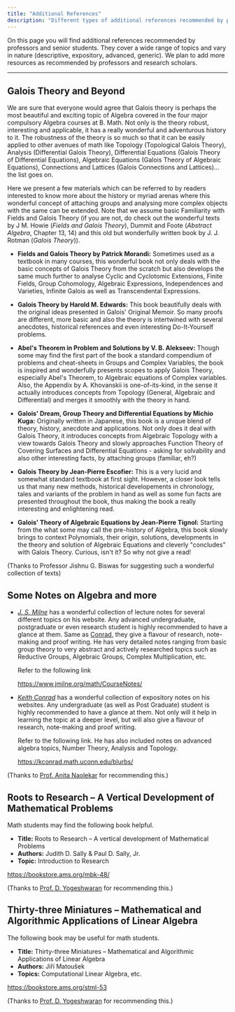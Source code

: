 ```yaml
---
title: "Additional References"
description: "Different types of additional references recommended by professors and senior students"
---
```


On this page you will find additional references recommended by professors and senior students. They cover a wide range of topics and vary in nature (descriptive, expository, advanced, generic). We plan to add more resources as recommended by professors and research scholars.

---

## Galois Theory and Beyond

We are sure that everyone would agree that Galois theory is perhaps the most beautiful and exciting topic of Algebra covered in the four major compulsory Algebra courses at B. Math. Not only is the theory robust, interesting and applicable, it has a really wonderful and adventurous history to it. The robustness of the theory is so much so that it can be easily applied to other avenues of math like Topology (Topological Galois Theory), Analysis (Differential Galois Theory), Differential Equations (Galois Theory of Differential Equations), Algebraic Equations (Galois Theory of Algebraic Equations), Connections and Lattices (Galois Connections and Lattices)... the list goes on.

Here we present a few materials which can be referred to by readers interested to know more about the history or myriad arenas where this wonderful concept of attaching groups and analysing more complex objects with the same can be extended. Note that we assume basic Familiarity with Fields and Galois Theory (if you are not, do check out the wonderful texts by J M. Howie (_Fields and Galois Theory_), Dummit and Foote (_Abstract Algebra_, Chapter 13, 14) and this old but wonderfully written book by J. J. Rotman (_Galois Theory_)).

- **Fields and Galois Theory by Patrick Morandi:** Sometimes used as a textbook in many courses, this wonderful book not only deals with the basic concepts of Galois Theory from the scratch but also develops the same much further to analyse Cyclic and Cyclotomic Extensions, Finite Fields, Group Cohomology, Algebraic Expressions, Independences and Varieties, Infinite Galois as well as Transcendental Expressions.

- **Galois Theory by Harold M. Edwards:** This book beautifully deals with the original ideas presented in Galois' Original Memoir. So many proofs are different, more basic and also the theory is intertwined with several anecdotes, historical references and even interesting Do-It-Yourself problems.

- **Abel's Theorem in Problem and Solutions by V. B. Alekseev:** Though some may find the first part of the book a standard compendium of problems and cheat-sheets in Groups and Complex Variables, the book is inspired and wonderfully presents scopes to apply Galois Theory, especially Abel's Theorem, to Algebraic equations of Complex variables. Also, the Appendix by A. Khovanskii is one-of-its-kind, in the sense it actually introduces concepts from Topology (General, Algebraic and Differential) and merges it smoothly with the theory in hand.

- **Galois' Dream, Group Theory and Differential Equations by Michio Kuga:** Originally written in Japanese, this book is a unique blend of theory, history, anecdote and applications. Not only does it deal with Galois Theory, it introduces concepts from Algebraic Topology with a view towards Galois Theory and slowly approaches Function Theory of Covering Surfaces and Differential Equations - asking for solvability and also other interesting facts, by attaching groups (familiar, eh?)

- **Galois Theory by Jean-Pierre Escofier:** This is a very lucid and somewhat standard textbook at first sight. However, a closer look tells us that many new methods, historical developements in chronology, tales and variants of the problem in hand as well as some fun facts are presented throughout the book, thus making the book a really interesting and enlightening read.

- **Galois' Theory of Algebraic Equations by Jean-Pierre Tignol:** Starting from the what some may call the pre-history of Algebra, this book slowly brings to context Polynomials, their origin, solutions, developments in the theory and solution of Algebraic Equations and cleverly "concludes" with Galois Theory. Curious, isn't it? So why not give a read!

(Thanks to Professor Jishnu G. Biswas for suggesting such a wonderful collection of texts)

## Some Notes on Algebra and more

- [_J. S. Milne_](https://www.jmilne.org) has a wonderful collection of lecture notes for several different topics on his website. Any advanced undergraduate, postgraduate or even research student is highly recommended to have a glance at them. Same as [Conrad](https://kconrad.math.uconn.edu/), they give a flavour of research, note-making and proof writing. He has very detailed notes ranging from basic group theory to very abstract and actively researched topics such as Reductive Groups, Algebraic Groups, Complex Multiplication, etc.

  Refer to the following link

  https://www.jmilne.org/math/CourseNotes/

- [_Keith Conrad_](https://kconrad.math.uconn.edu) has a wonderful collection of expository notes on his websites. Any undergraduate (as well as Post Graduate) student is highly recommended to have a glance at them. Not only will it help in learning the topic at a deeper level, but will also give a flavour of research, note-making and proof writing.

  Refer to the following link. He has also included notes on advanced algebra topics, Number Theory, Analysis and Topology.

  https://kconrad.math.uconn.edu/blurbs/

(Thanks to [Prof. Anita Naolekar](https://www.isibang.ac.in/~statmath/homepage.html) for recommending this.)

## Roots to Research – A Vertical Development of Mathematical Problems

Math students may find the following book helpful.

- **Title:** Roots to Research – A vertical development of Mathematical Problems
- **Authors:** Judith D. Sally & Paul D. Sally, Jr.
- **Topic:** Introduction to Research

https://bookstore.ams.org/mbk-48/

(Thanks to [Prof. D. Yogeshwaran](https://sites.google.com/site/yogeshwaranacademics/) for recommending this.)

## Thirty-three Miniatures – Mathematical and Algorithmic Applications of Linear Algebra

The following book may be useful for math students.

- **Title:** Thirty-three Miniatures – Mathematical and Algorithmic Applications of Linear Algebra
- **Authors:** Jiří Matoušek
- **Topics:** Computational Linear Algebra, etc.

https://bookstore.ams.org/stml-53

(Thanks to [Prof. D. Yogeshwaran](https://sites.google.com/site/yogeshwaranacademics/) for recommending this.)
